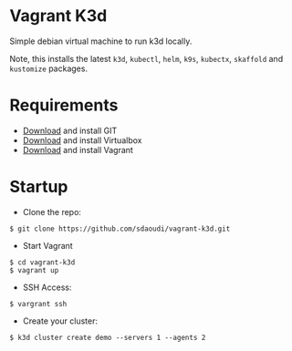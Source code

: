 # Vagrant K3d

Simple debian virtual machine to run k3d locally.

Note, this installs the latest `k3d`, `kubectl`, `helm`, `k9s`, `kubectx`, `skaffold` and `kustomize` packages.

# Requirements

 - [Download](https://git-scm.com/downloads) and install GIT
 - [Download](https://www.virtualbox.org/wiki/Downloads) and install Virtualbox
 - [Download](https://www.vagrantup.com/downloads.html) and install Vagrant

# Startup

- Clone the repo:

```
$ git clone https://github.com/sdaoudi/vagrant-k3d.git
```

- Start Vagrant

```
$ cd vagrant-k3d
$ vagrant up
```

- SSH Access:

```
$ vargrant ssh
```

- Create your cluster:

```
$ k3d cluster create demo --servers 1 --agents 2
```
